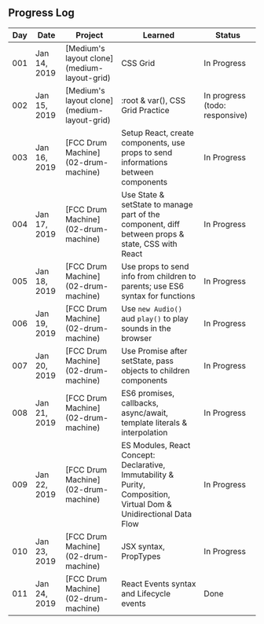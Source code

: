 ## Progress Log

| Day | Date | Project | Learned | Status |
| --- | --- | --- | --- | --- |
| 001 | Jan 14, 2019 | [Medium's layout clone] (medium-layout-grid) | CSS Grid | In Progress |
| 002 | Jan 15, 2019 | [Medium's layout clone] (medium-layout-grid) | :root & var(), CSS Grid Practice | In progress (todo: responsive) |
| 003 | Jan 16, 2019 | [FCC Drum Machine] (02-drum-machine) | Setup React, create components, use props to send informations between components | In Progress |
| 004 | Jan 17, 2019 | [FCC Drum Machine] (02-drum-machine) | Use State & setState to manage part of the component, diff between props & state, CSS with React | In Progress |
| 005 | Jan 18, 2019 | [FCC Drum Machine] (02-drum-machine) | Use props to send info from children to parents; use ES6 syntax for functions | In Progress |
| 006 | Jan 19, 2019 | [FCC Drum Machine] (02-drum-machine) | Use `new Audio()` aud `play()` to play sounds in the browser | In Progress |
| 007 | Jan 20, 2019 | [FCC Drum Machine] (02-drum-machine) | Use Promise after setState, pass objects to children components | In Progress |
| 008 | Jan 21, 2019 | [FCC Drum Machine] (02-drum-machine) | ES6 promises, callbacks, async/await, template literals & interpolation | In Progress |
| 009 | Jan 22, 2019 | [FCC Drum Machine] (02-drum-machine) | ES Modules, React Concept: Declarative, Immutability & Purity, Composition, Virtual Dom & Unidirectional Data Flow | In Progress |
| 010 | Jan 23, 2019 | [FCC Drum Machine] (02-drum-machine) | JSX syntax, PropTypes | In Progress |
| 011 | Jan 24, 2019 | [FCC Drum Machine] (02-drum-machine) | React Events syntax and Lifecycle events | Done |
